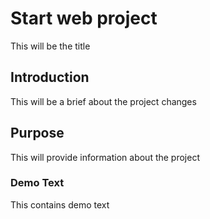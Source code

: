 # Start web project

This will be the title

## Introduction

This will be a brief about the project
changes

## Purpose

This will provide information about the project

### Demo Text

This contains demo text